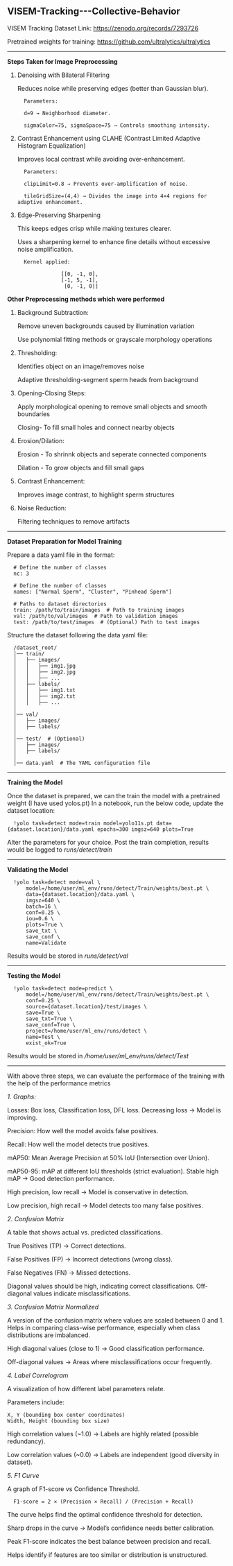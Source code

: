 ## VISEM-Tracking---Collective-Behavior

VISEM Tracking Dataset Link: https://zenodo.org/records/7293726

Pretrained weights for training: https://github.com/ultralytics/ultralytics

--------------------------------------------------------------------------------------------------------------------------------------------------------------------------------------------
**Steps Taken for Image Preprocessing**

1. Denoising with Bilateral Filtering

   Reduces noise while preserving edges (better than Gaussian blur).

         Parameters:

         d=9 → Neighborhood diameter.

         sigmaColor=75, sigmaSpace=75 → Controls smoothing intensity.

3. Contrast Enhancement using CLAHE (Contrast Limited Adaptive Histogram Equalization)

   Improves local contrast while avoiding over-enhancement.

         Parameters:

         clipLimit=0.8 → Prevents over-amplification of noise.
   
         tileGridSize=(4,4) → Divides the image into 4×4 regions for adaptive enhancement.

5. Edge-Preserving Sharpening

   This keeps edges crisp while making textures clearer.

   Uses a sharpening kernel to enhance fine details without excessive noise amplification.

         Kernel applied:
   
                     [[0, -1, 0], 
                     [-1, 5, -1], 
                      [0, -1, 0]]

**Other Preprocessing methods which were performed**
1. Background Subtraction:

   Remove uneven backgrounds caused by illumination variation

   Use polynomial fitting methods or grayscale morphology operations
   
2. Thresholding:

   Identifies object on an image/removes noise

   Adaptive thresholding-segment sperm heads from background
   
3. Opening-Closing Steps:

    Apply morphological opening to remove small objects and smooth boundaries

    Closing- To fill small holes and connect nearby objects
   
4. Erosion/Dilation:
   
   Erosion - To shrinnk objects and seperate connected components

   Dilation - To grow objects and fill small gaps
   
5. Contrast Enhancement:

   Improves image contrast, to highlight sperm structures
   
6. Noise Reduction:

   Filtering techniques to remove artifacts


--------------------------------------------------------------------------------------------------------------------------------------------------------------------------------------------
**Dataset Preparation for Model Training**

Prepare a data yaml file in the format:

      # Define the number of classes
      nc: 3 

      # Define the number of classes
      names: ["Normal Sperm", "Cluster", "Pinhead Sperm"] 
      
      # Paths to dataset directories
      train: /path/to/train/images  # Path to training images
      val: /path/to/val/images  # Path to validation images
      test: /path/to/test/images  # (Optional) Path to test images

Structure the dataset following the data yaml file: 

      /dataset_root/
      │── train/
      │   ├── images/
      │   │   ├── img1.jpg
      │   │   ├── img2.jpg
      │   │   ├── ...
      │   ├── labels/
      │   │   ├── img1.txt
      │   │   ├── img2.txt
      │   │   ├── ...
      │
      │── val/
      │   ├── images/
      │   ├── labels/
      │
      │── test/  # (Optional)
      │   ├── images/
      │   ├── labels/
      │
      │── data.yaml  # The YAML configuration file

------------------------------------------------------------------------------------------------------------------------------------------------------------------------------------------------
**Training the Model**

Once the dataset is prepared, we can the train the model with a pretrained weight (I have used yolos.pt)
In a notebook, run the below code, update the dataset location:

      !yolo task=detect mode=train model=yolo11s.pt data={dataset.location}/data.yaml epochs=300 imgsz=640 plots=True

Alter the parameters for your choice.
Post the train completion, results would be logged to *runs/detect/train*

--------------------------------------------------------------------------------------------------------------------------------------------------------------------------------------------------
**Validating the Model**

      !yolo task=detect mode=val \
          model=/home/user/ml_env/runs/detect/Train/weights/best.pt \
          data={dataset.location}/data.yaml \
          imgsz=640 \
          batch=16 \
          conf=0.25 \
          iou=0.6 \
          plots=True \
          save_txt \
          save_conf \
          name=Validate
Results would be stored in *runs/detect/val*

--------------------------------------------------------------------------------------------------------------------------------------------------------------------------------------------------
**Testing the Model**

      !yolo task=detect mode=predict \
          model=/home/user/ml_env/runs/detect/Train/weights/best.pt \
          conf=0.25 \
          source={dataset.location}/test/images \
          save=True \
          save_txt=True \
          save_conf=True \
          project=/home/user/ml_env/runs/detect \
          name=Test \
          exist_ok=True
Results would be stored in */home/user/ml_env/runs/detect/Test*

---------------------------------------------------------------------------------------------------------------------------------------------------------------------------------------------------
With above three steps, we can evaluate the performace of the training with the help of the performance metrics

*1. Graphs:*

Losses: Box loss, Classification loss, DFL loss. Decreasing loss → Model is improving.

Precision: How well the model avoids false positives.

Recall: How well the model detects true positives.

mAP50: Mean Average Precision at 50% IoU (Intersection over Union). 

mAP50-95: mAP at different IoU thresholds (strict evaluation). Stable high mAP → Good detection performance. 

High precision, low recall → Model is conservative in detection.

Low precision, high recall → Model detects too many false positives.

*2. Confusion Matrix*

A table that shows actual vs. predicted classifications.

True Positives (TP) → Correct detections.

False Positives (FP) → Incorrect detections (wrong class).

False Negatives (FN) → Missed detections.

Diagonal values should be high, indicating correct classifications. Off-diagonal values indicate misclassifications.

*3. Confusion Matrix Normalized*

A version of the confusion matrix where values are scaled between 0 and 1. Helps in comparing class-wise performance, especially when class distributions are imbalanced.

High diagonal values (close to 1) → Good classification performance.

Off-diagonal values → Areas where misclassifications occur frequently.

*4. Label Correlogram*

A visualization of how different label parameters relate.

Parameters include:

    X, Y (bounding box center coordinates)
    Width, Height (bounding box size)

High correlation values (~1.0) → Labels are highly related (possible redundancy).

Low correlation values (~0.0) → Labels are independent (good diversity in dataset).

*5. F1 Curve*

A graph of F1-score vs Confidence Threshold.

      F1-score = 2 × (Precision × Recall) / (Precision + Recall)

The curve helps find the optimal confidence threshold for detection.

Sharp drops in the curve → Model’s confidence needs better calibration.

Peak F1-score indicates the best balance between precision and recall.

Helps identify if features are too similar or distribution is unstructured.



